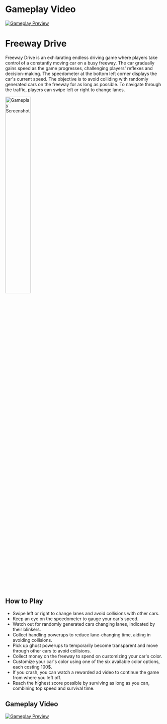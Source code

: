 # Gameplay Video
[![Gameplay Preview](https://img.youtube.com/vi/tqJnv6PXmFk/0.jpg)](https://www.youtube.com/watch?v=tqJnv6PXmFk)

# Freeway Drive

Freeway Drive is an exhilarating endless driving game where players take control of a constantly moving car on a busy freeway. The car gradually gains speed as the game progresses, challenging players' reflexes and decision-making. The speedometer at the bottom left corner displays the car's current speed. The objective is to avoid colliding with randomly generated cars on the freeway for as long as possible. To navigate through the traffic, players can swipe left or right to change lanes. 

<img src="media/play.gif" alt="Gameplay Screenshot" width="40%">

## How to Play

- Swipe left or right to change lanes and avoid collisions with other cars.
- Keep an eye on the speedometer to gauge your car's speed.
- Watch out for randomly generated cars changing lanes, indicated by their blinkers.
- Collect handling powerups to reduce lane-changing time, aiding in avoiding collisions.
- Pick up ghost powerups to temporarily become transparent and move through other cars to avoid collisions.
- Collect money on the freeway to spend on customizing your car's color.
- Customize your car's color using one of the six available color options, each costing 100$.
- If you crash, you can watch a rewarded ad video to continue the game from where you left off.
- Reach the highest score possible by surviving as long as you can, combining top speed and survival time.

## Gameplay Video
[![Gameplay Preview](https://img.youtube.com/vi/u6CHQkcB8Vs/0.jpg)](https://www.youtube.com/watch?v=u6CHQkcB8Vs)

